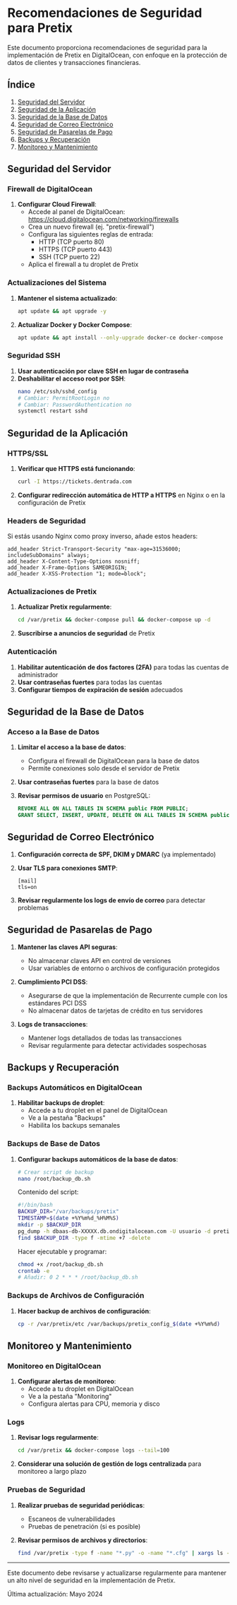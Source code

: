 # Recomendaciones de Seguridad para Pretix

Este documento proporciona recomendaciones de seguridad para la implementación de Pretix en DigitalOcean, con enfoque en la protección de datos de clientes y transacciones financieras.

## Índice

1. [Seguridad del Servidor](#seguridad-del-servidor)
2. [Seguridad de la Aplicación](#seguridad-de-la-aplicación)
3. [Seguridad de la Base de Datos](#seguridad-de-la-base-de-datos)
4. [Seguridad de Correo Electrónico](#seguridad-de-correo-electrónico)
5. [Seguridad de Pasarelas de Pago](#seguridad-de-pasarelas-de-pago)
6. [Backups y Recuperación](#backups-y-recuperación)
7. [Monitoreo y Mantenimiento](#monitoreo-y-mantenimiento)

## Seguridad del Servidor

### Firewall de DigitalOcean

1. **Configurar Cloud Firewall**:
   - Accede al panel de DigitalOcean: https://cloud.digitalocean.com/networking/firewalls
   - Crea un nuevo firewall (ej. "pretix-firewall")
   - Configura las siguientes reglas de entrada:
     - HTTP (TCP puerto 80)
     - HTTPS (TCP puerto 443)
     - SSH (TCP puerto 22)
   - Aplica el firewall a tu droplet de Pretix

### Actualizaciones del Sistema

1. **Mantener el sistema actualizado**:
   ```bash
   apt update && apt upgrade -y
   ```

2. **Actualizar Docker y Docker Compose**:
   ```bash
   apt update && apt install --only-upgrade docker-ce docker-compose
   ```

### Seguridad SSH

1. **Usar autenticación por clave SSH en lugar de contraseña**
2. **Deshabilitar el acceso root por SSH**:
   ```bash
   nano /etc/ssh/sshd_config
   # Cambiar: PermitRootLogin no
   # Cambiar: PasswordAuthentication no
   systemctl restart sshd
   ```

## Seguridad de la Aplicación

### HTTPS/SSL

1. **Verificar que HTTPS está funcionando**:
   ```bash
   curl -I https://tickets.dentrada.com
   ```

2. **Configurar redirección automática de HTTP a HTTPS** en Nginx o en la configuración de Pretix

### Headers de Seguridad

Si estás usando Nginx como proxy inverso, añade estos headers:

```nginx
add_header Strict-Transport-Security "max-age=31536000; includeSubDomains" always;
add_header X-Content-Type-Options nosniff;
add_header X-Frame-Options SAMEORIGIN;
add_header X-XSS-Protection "1; mode=block";
```

### Actualizaciones de Pretix

1. **Actualizar Pretix regularmente**:
   ```bash
   cd /var/pretix && docker-compose pull && docker-compose up -d
   ```

2. **Suscribirse a anuncios de seguridad** de Pretix

### Autenticación

1. **Habilitar autenticación de dos factores (2FA)** para todas las cuentas de administrador
2. **Usar contraseñas fuertes** para todas las cuentas
3. **Configurar tiempos de expiración de sesión** adecuados

## Seguridad de la Base de Datos

### Acceso a la Base de Datos

1. **Limitar el acceso a la base de datos**:
   - Configura el firewall de DigitalOcean para la base de datos
   - Permite conexiones solo desde el servidor de Pretix

2. **Usar contraseñas fuertes** para la base de datos

3. **Revisar permisos de usuario** en PostgreSQL:
   ```sql
   REVOKE ALL ON ALL TABLES IN SCHEMA public FROM PUBLIC;
   GRANT SELECT, INSERT, UPDATE, DELETE ON ALL TABLES IN SCHEMA public TO pretix_user;
   ```

## Seguridad de Correo Electrónico

1. **Configuración correcta de SPF, DKIM y DMARC** (ya implementado)

2. **Usar TLS para conexiones SMTP**:
   ```
   [mail]
   tls=on
   ```

3. **Revisar regularmente los logs de envío de correo** para detectar problemas

## Seguridad de Pasarelas de Pago

1. **Mantener las claves API seguras**:
   - No almacenar claves API en control de versiones
   - Usar variables de entorno o archivos de configuración protegidos

2. **Cumplimiento PCI DSS**:
   - Asegurarse de que la implementación de Recurrente cumple con los estándares PCI DSS
   - No almacenar datos de tarjetas de crédito en tus servidores

3. **Logs de transacciones**:
   - Mantener logs detallados de todas las transacciones
   - Revisar regularmente para detectar actividades sospechosas

## Backups y Recuperación

### Backups Automáticos en DigitalOcean

1. **Habilitar backups de droplet**:
   - Accede a tu droplet en el panel de DigitalOcean
   - Ve a la pestaña "Backups"
   - Habilita los backups semanales

### Backups de Base de Datos

1. **Configurar backups automáticos de la base de datos**:
   ```bash
   # Crear script de backup
   nano /root/backup_db.sh
   ```

   Contenido del script:
   ```bash
   #!/bin/bash
   BACKUP_DIR="/var/backups/pretix"
   TIMESTAMP=$(date +%Y%m%d_%H%M%S)
   mkdir -p $BACKUP_DIR
   pg_dump -h dbaas-db-XXXXX.db.ondigitalocean.com -U usuario -d pretix > $BACKUP_DIR/pretix_$TIMESTAMP.sql
   find $BACKUP_DIR -type f -mtime +7 -delete
   ```

   Hacer ejecutable y programar:
   ```bash
   chmod +x /root/backup_db.sh
   crontab -e
   # Añadir: 0 2 * * * /root/backup_db.sh
   ```

### Backups de Archivos de Configuración

1. **Hacer backup de archivos de configuración**:
   ```bash
   cp -r /var/pretix/etc /var/backups/pretix_config_$(date +%Y%m%d)
   ```

## Monitoreo y Mantenimiento

### Monitoreo en DigitalOcean

1. **Configurar alertas de monitoreo**:
   - Accede a tu droplet en DigitalOcean
   - Ve a la pestaña "Monitoring"
   - Configura alertas para CPU, memoria y disco

### Logs

1. **Revisar logs regularmente**:
   ```bash
   cd /var/pretix && docker-compose logs --tail=100
   ```

2. **Considerar una solución de gestión de logs centralizada** para monitoreo a largo plazo

### Pruebas de Seguridad

1. **Realizar pruebas de seguridad periódicas**:
   - Escaneos de vulnerabilidades
   - Pruebas de penetración (si es posible)

2. **Revisar permisos de archivos y directorios**:
   ```bash
   find /var/pretix -type f -name "*.py" -o -name "*.cfg" | xargs ls -la
   ```

---

Este documento debe revisarse y actualizarse regularmente para mantener un alto nivel de seguridad en la implementación de Pretix.

Última actualización: Mayo 2024
